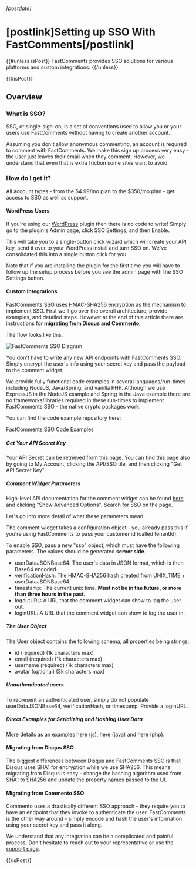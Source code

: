 ###### [postdate]
# [postlink]Setting up SSO With FastComments[/postlink]

{{#unless isPost}}
FastComments provides SSO solutions for various platforms and custom integrations.
{{/unless}}

{{#isPost}}

## Overview

### What is SSO?

SSO, or single-sign-on, is a set of conventions used to allow you or your users use FastComments without having to create another account.

Assuming you don't allow anonymous commenting, an account is required to comment with FastComments. We make this sign up process very easy - the user just leaves
their email when they comment. However, we understand that even that is extra friction some sites want to avoid.

### How do I get it?

All account types - from the $4.99/mo plan to the $350/mo plan - get access to SSO as well as support.

#### WordPress Users

If you're using our <a href="https://wordpress.org/plugins/fastcomments/" target="_blank">WordPress</a> plugin then there is no code to write! Simply go to the plugin's Admin page, click SSO Settings, and then Enable.

This will take you to a single-button click wizard which will create your API key, send it over to your WordPress install and turn SSO on. We've consolidated this into a single button click for you.

Note that if you are installing the plugin for the first time you will have to follow up the setup process before you see the admin page with the SSO Settings button.

#### Custom Integrations

FastComments SSO uses HMAC-SHA256 encryption as the mechanism to implement SSO. First we'll go over the overall architecture, provide examples, and detailed steps. However at the end
of this article there are instructions for **migrating from Disqus and Commento**.

The flow looks like this:

<img data-src="/images/sso-diagram.png" alt="FastComments SSO Diagram" title="FastComments SSO Diagram" class="lozad" />

You don't have to write any new API endpoints with FastComments SSO. Simply encrypt the user's info using your secret key and pass the payload to the comment widget.

We provide fully functional code examples in several languages/run-times including NodeJS, Java/Spring, and vanilla PHP. Although we use ExpressJS in the NodeJS example
and Spring in the Java example there are no frameworks/libraries required in these run-times to implement FastComments SSO - the native crypto packages work.

You can find the code example repository here:

<a href="https://github.com/winrid/fastcomments-code-examples" class="btn" target="_blank">FastComments SSO Code Examples</a>

##### Get Your API Secret Key

Your API Secret can be retrieved from <a href="https://fastcomments.com/auth/my-account/api-secret" target="_blank">this page</a>. You can find this page also by going to My Account,
clicking the API/SSO tile, and then clicking "Get API Secret Key".

##### Comment Widget Parameters

High-level API documentation for the comment widget can be found <a href="https://fastcomments.com/auth/my-account/get-acct-code" target="_blank">here</a> and clicking "Show Advanced Options". Search for SSO on the page.

Let's go into more detail of what these parameters mean.

The comment widget takes a configuration object - you already pass this if you're using FastComments to pass your customer id (called tenantId).

To enable SSO, pass a new "sso" object, which must have the following parameters. The values should be generated **server side**.

- userDataJSONBase64: The user's data in JSON format, which is then Base64 encoded.
- verificationHash: The HMAC-SHA256 hash created from UNIX_TIME + userDataJSONBase64.
- timestamp: The current unix time. **Must not be in the future, or more than three hours in the past.**
- logoutURL: A URL that the comment widget can show to log the user out.
- loginURL: A URL that the comment widget can show to log the user in.

##### The User Object 

The User object contains the following schema, all properties being strings:

- id (required) (1k characters max)
- email (required) (1k characters max)
- username (required) (1k characters max)
- avatar (optional) (3k characters max)

##### Unauthenticated users

To represent an authenticated user, simply do not populate userDataJSONBase64, verificationHash, or timestamp. Provide a loginURL.

##### Direct Examples for Serializing and Hashing User Data

More details as an examples <a href="https://github.com/winrid/fastcomments-code-examples/blob/master/sso/nodejs/routes/index.js#L26" target="_blank">here (js)</a>,
<a href="https://github.com/winrid/fastcomments-code-examples/blob/master/sso/java/src/main/java/com/winricklabs/ssodemo/DemoController.java#L54" target="_blank">here (java)</a> and
<a href="https://github.com/winrid/fastcomments-code-examples/blob/master/sso/php/server.php#L27" target="_blank">here (php)</a>.


#### Migrating from Disqus SSO

The biggest differences between Disqus and FastComments SSO is that Disqus uses SHA1 for encryption while we use SHA256.
This means migrating from Disqus is easy - change the hashing algorithm used from SHA1 to SHA256 and update the property names passed to the UI.

#### Migrating from Commento SSO

Commento uses a drastically different SSO approach - they require you to have an endpoint that they invoke to authenticate the user. FastComments is the other way around - 
simply encode and hash the user's information using your secret key and pass it along.

We understand that any integration can be a complicated and painful process. Don't hesitate to reach out to your representative or use the <a href="https://fastcomments.com/auth/my-account/help" target="_blank">support page</a>.

{{/isPost}}
